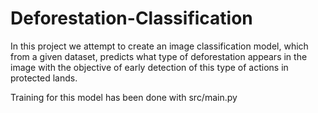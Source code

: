 # Deforestation-Classification
In this project we attempt to create an image classification model, which from a given dataset, predicts what type of deforestation appears in the image with the objective of early detection of this type of actions in protected lands.

Training for this model has been done with src/main.py
